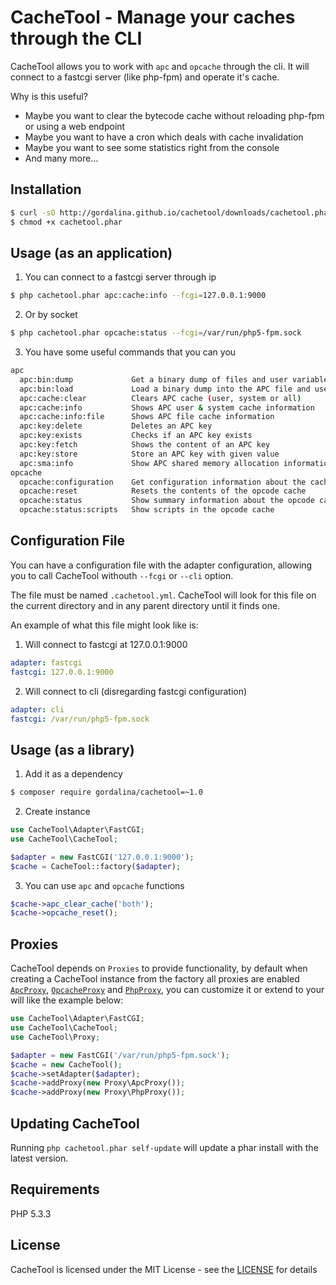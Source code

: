 CacheTool - Manage your caches through the CLI
==============================================

CacheTool allows you to work with `apc` and `opcache` through the cli.
It will connect to a fastcgi server (like php-fpm) and operate it's cache.

Why is this useful?
- Maybe you want to clear the bytecode cache without reloading php-fpm or using a web endpoint
- Maybe you want to have a cron which deals with cache invalidation
- Maybe you want to see some statistics right from the console
- And many more...

Installation
------------

```sh
$ curl -sO http://gordalina.github.io/cachetool/downloads/cachetool.phar
$ chmod +x cachetool.phar
```

Usage (as an application)
-------------------------

1. You can connect to a fastcgi server through ip

```sh
$ php cachetool.phar apc:cache:info --fcgi=127.0.0.1:9000
```

2. Or by socket

```sh
$ php cachetool.phar opcache:status --fcgi=/var/run/php5-fpm.sock
```

3. You have some useful commands that you can you

```sh
apc
  apc:bin:dump             Get a binary dump of files and user variables
  apc:bin:load             Load a binary dump into the APC file and user variables
  apc:cache:clear          Clears APC cache (user, system or all)
  apc:cache:info           Shows APC user & system cache information
  apc:cache:info:file      Shows APC file cache information
  apc:key:delete           Deletes an APC key
  apc:key:exists           Checks if an APC key exists
  apc:key:fetch            Shows the content of an APC key
  apc:key:store            Store an APC key with given value
  apc:sma:info             Show APC shared memory allocation information
opcache
  opcache:configuration    Get configuration information about the cache
  opcache:reset            Resets the contents of the opcode cache
  opcache:status           Show summary information about the opcode cache
  opcache:status:scripts   Show scripts in the opcode cache
```

Configuration File
------------------

You can have a configuration file with the adapter configuration, allowing you to
call CacheTool withouth `--fcgi` or `--cli` option.

The file must be named `.cachetool.yml`. CacheTool will look for this file on the
current directory and in any parent directory until it finds one.

An example of what this file might look like is:

1. Will connect to fastcgi at 127.0.0.1:9000

```yml
adapter: fastcgi
fastcgi: 127.0.0.1:9000
```

2. Will connect to cli (disregarding fastcgi configuration)

```yml
adapter: cli
fastcgi: /var/run/php5-fpm.sock
```

Usage (as a library)
--------------------

1. Add it as a dependency

```sh
$ composer require gordalina/cachetool=~1.0
```

2. Create instance

```php
use CacheTool\Adapter\FastCGI;
use CacheTool\CacheTool;

$adapter = new FastCGI('127.0.0.1:9000');
$cache = CacheTool::factory($adapter);
```

3. You can use `apc` and `opcache` functions

```php
$cache->apc_clear_cache('both');
$cache->opcache_reset();
```

Proxies
-------

CacheTool depends on `Proxies` to provide functionality, by default when creating a CacheTool instance from the factory
all proxies are enabled [`ApcProxy`](https://github.com/gordalina/cachetool/blob/master/src/CacheTool/Proxy/ApcProxy.php), [`OpcacheProxy`](https://github.com/gordalina/cachetool/blob/master/src/CacheTool/Proxy/OpcacheProxy.php) and [`PhpProxy`](https://github.com/gordalina/cachetool/blob/master/src/CacheTool/Proxy/PhpProxy.php), you can customize it or extend to your will like the example below:

```php
use CacheTool\Adapter\FastCGI;
use CacheTool\CacheTool;
use CacheTool\Proxy;

$adapter = new FastCGI('/var/run/php5-fpm.sock');
$cache = new CacheTool();
$cache->setAdapter($adapter);
$cache->addProxy(new Proxy\ApcProxy());
$cache->addProxy(new Proxy\PhpProxy());
```

Updating CacheTool
------------------

Running `php cachetool.phar self-update` will update a phar install with the latest version.

Requirements
------------

PHP 5.3.3

License
-------

CacheTool is licensed under the MIT License - see the [LICENSE]() for details
